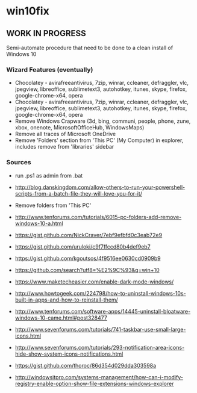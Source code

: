 # win10fix

## WORK IN PROGRESS

Semi-automate procedure that need to be done to a clean install of Windows 10

### Wizard Features (eventually)
* Chocolatey - avirafreeantivirus, 7zip, winrar, ccleaner, defraggler, vlc, jpegview, libreoffice, sublimetext3, autohotkey, itunes, skype, firefox, google-chrome-x64, opera
* Chocolatey - avirafreeantivirus, 7zip, winrar, ccleaner, defraggler, vlc, jpegview, libreoffice, sublimetext3, autohotkey, itunes, skype, firefox, google-chrome-x64, opera
* Remove Windows Crapware (3d, bing, communi, people, phone, zune, xbox, onenote, MicrosoftOfficeHub, WindowsMaps)
* Remove all traces of Microsoft OneDrive
* Remove 'Folders' section from 'This PC' (My Computer) in explorer, includes remove from 'libraries' sidebar


### Sources

* run .ps1 as admin from .bat
* http://blog.danskingdom.com/allow-others-to-run-your-powershell-scripts-from-a-batch-file-they-will-love-you-for-it/

* Remove folders from 'This PC'
* http://www.tenforums.com/tutorials/6015-pc-folders-add-remove-windows-10-a.html

* https://gist.github.com/NickCraver/7ebf9efbfd0c3eab72e9
* https://gist.github.com/uruloki/c9f7ffccd80b4def9eb7
* https://gist.github.com/kgoutsos/4f9516ee0630cd0909b9
* https://github.com/search?utf8=%E2%9C%93&q=win+10
* https://www.maketecheasier.com/enable-dark-mode-windows/
* http://www.howtogeek.com/224798/how-to-uninstall-windows-10s-built-in-apps-and-how-to-reinstall-them/
* http://www.tenforums.com/software-apps/14445-uninstall-bloatware-windows-10-came.html#post328477
* http://www.sevenforums.com/tutorials/741-taskbar-use-small-large-icons.html
* http://www.sevenforums.com/tutorials/293-notification-area-icons-hide-show-system-icons-notifications.html
* https://gist.github.com/thoroc/86d354d029dda303598a
* http://windowsitpro.com/systems-management/how-can-i-modify-registry-enable-option-show-file-extensions-windows-explorer